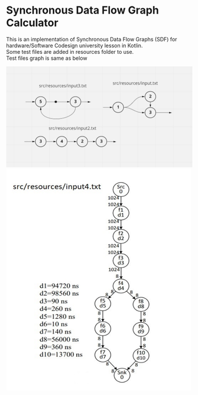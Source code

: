 # Synchronous Data Flow Graph Calculator
This is an implementation of Synchronous Data Flow Graphs (SDF) for hardware/Software Codesign university lesson in Kotlin.
<br>
Some test files are added in resources folder to use.<br>
Test files graph is same as below
<p align="left">
  <img src="resources_picture/resourcesGraph.jpg" width="600"/>
  <img src="resources_picture/resourcesGraph2.jpg" width="500" height="600"/>
</p>
